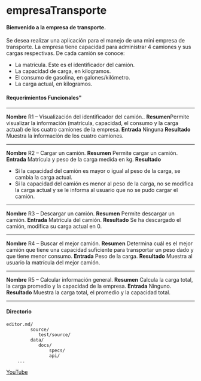 # empresaTransporte

#### Bienvenido a la empresa de transporte.
 Se desea realizar una aplicación para el manejo de una mini empresa de transporte. La empresa tiene capacidad para administrar 4 camiones y sus cargas respectivas.
De cada camión se conoce:
-	La matrícula. Este es el identificador del camión.
-	La capacidad de carga, en kilogramos.
-	El consumo de gasolina, en galones/kilómetro.
-	La carga actual, en kilogramos.

#### Requerimientos Funcionales"
------------------------------------------------------------------------------------------------------
**Nombre** R1 – Visualización del identificador del camión..
**Resumen**Permite visualizar la información (matrícula, capacidad, el consumo
y la carga actual) de los cuatro camiones de la empresa. 
**Entrada**
Ninguna
**Resultado**
Muestra la información de los cuatro camiones.

------------------------------------------------------------------------------------------------------
**Nombre** R2 – Cargar un camión.
**Resumen** Permite cargar un camión.
**Entrada**
Matrícula y peso de la carga medida en kg.
**Resultado**
- Si la capacidad del camión es mayor o igual al peso de la carga, se cambia la
carga actual.
- Si la capacidad del camión es menor al peso de la carga, no se modifica la
carga actual y se le informa al usuario que no se pudo cargar el camión.

------------------------------------------------------------------------------------------------------
**Nombre** R3 – Descargar un camión.
**Resumen** Permite descargar un camión.
**Entrada**
Matrícula del camión.
**Resultado**
Se ha descargado el camión, modifica su carga actual en 0.

------------------------------------------------------------------------------------------------------
**Nombre**
R4 – Buscar el mejor camión.
**Resumen**
Determina cuál es el mejor camión que tiene una capacidad
suficiente para transportar un peso dado y que tiene menor
consumo. 
**Entrada**
Peso de la carga.
**Resultado**
Muestra al usuario la matrícula del mejor camión.

------------------------------------------------------------------------------------------------------
**Nombre**
R5 – Calcular información general.
**Resumen**
Calcula la carga total, la carga promedio y la capacidad de la
empresa. 
**Entrada**
Ninguno.
**Resultado**
Muestra la carga total, el promedio y la capacidad total.

------------------------------------------------------------------------------------------------------
#### Directorio
    editor.md/
       		 source/
        		test/source/
       		 data/
        		docs/
            		specs/
            		api/
        ...

[YouTube](https://www.youtube.com/user/MrDionicios/videos "youtube")
